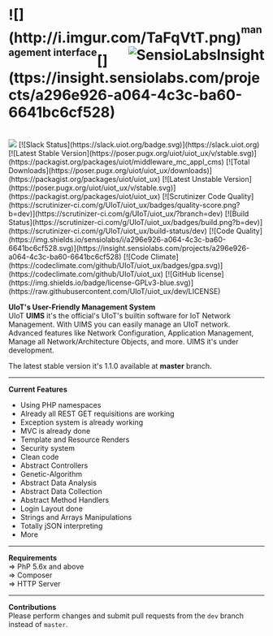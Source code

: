 <h1>![](http://i.imgur.com/TaFqVtT.png)<sup><sup>management interface</sup></sup>[<img alt="SensioLabsInsight" src="https://insight.sensiolabs.com/projects/a296e926-a064-4c3c-ba60-6641bc6cf528/big.png" align="right">](ttps://insight.sensiolabs.com/projects/a296e926-a064-4c3c-ba60-6641bc6cf528)<sub><sub><sup></h1></sup></sub></sub>
<br>
<a href="https://zenhub.com"><img src="https://raw.githubusercontent.com/ZenHubIO/support/master/zenhub-badge.png"></a> [![Slack Status](https://slack.uiot.org/badge.svg)](https://slack.uiot.org)
[![Latest Stable Version](https://poser.pugx.org/uiot/uiot_ux/v/stable.svg)](https://packagist.org/packages/uiot/middleware_mc_appl_cms) [![Total Downloads](https://poser.pugx.org/uiot/uiot_ux/downloads)](https://packagist.org/packages/uiot/uiot_ux) [![Latest Unstable Version](https://poser.pugx.org/uiot/uiot_ux/v/stable.svg)](https://packagist.org/packages/uiot/uiot_ux) [![Scrutinizer Code Quality](https://scrutinizer-ci.com/g/UIoT/uiot_ux/badges/quality-score.png?b=dev)](https://scrutinizer-ci.com/g/UIoT/uiot_ux/?branch=dev) [![Build Status](https://scrutinizer-ci.com/g/UIoT/uiot_ux/badges/build.png?b=dev)](https://scrutinizer-ci.com/g/UIoT/uiot_ux/build-status/dev) [![Code Quality](https://img.shields.io/sensiolabs/i/a296e926-a064-4c3c-ba60-6641bc6cf528.svg)](https://insight.sensiolabs.com/projects/a296e926-a064-4c3c-ba60-6641bc6cf528) [![Code Climate](https://codeclimate.com/github/UIoT/uiot_ux/badges/gpa.svg)](https://codeclimate.com/github/UIoT/uiot_ux) [![GitHub license](https://img.shields.io/badge/license-GPLv3-blue.svg)](https://raw.githubusercontent.com/UIoT/uiot_ux/dev/LICENSE)

<b>UIoT's User-Friendly Management System</b><br>
UIoT **UIMS** it's the official's UIoT's builtin software for IoT Network Management. With UIMS you can easily manage an UIoT network. Advanced features like Network Configuration, Application Management, Manage all Network/Architecture Objects, and more. UIMS it's under development. 

The latest stable version it's 1.1.0 available at **master** branch.

----------------------------------------------------

<b>Current Features</b><br>
- Using PHP namespaces
- Already all REST GET requisitions are working
- Exception system is already working
- MVC is already done
- Template and Resource Renders
- Security system
- Clean code
- Abstract Controllers
- Genetic-Algorithm
- Abstract Data Analysis
- Abstract Data Collection
- Abstract Method Handlers
- Login Layout done
- Strings and Arrays Manipulations
- Totally jSON interpreting
- More

----------------------------------------------------

<b>Requirements</b><br>
 &#8658; PhP 5.6x and above<br/>
 &#8658; Composer<br/>
 &#8658; HTTP Server<br/>

----------------------------------------------------

<b>Contributions</b><br>
Please perform changes and submit pull requests from the ``dev`` branch instead of ``master``.
